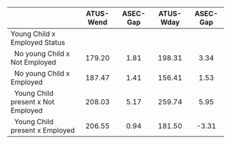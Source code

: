 
|                      |    ATUS-Wend |     ASEC-Gap |    ATUS-Wday |     ASEC-Gap |
| -------------------- | :----------: | :----------: | :----------: | :----------: |
| Young Child x Employed Status |              |              |              |              |
| &nbsp;&nbsp;No young Child x Not Employed |       179.20 |         1.81 |       198.31 |         3.34 |
| &nbsp;&nbsp;No young Child x Employed |       187.47 |         1.41 |       156.41 |         1.53 |
| &nbsp;&nbsp;Young Child present x Not Employed |       208.03 |         5.17 |       259.74 |         5.95 |
| &nbsp;&nbsp;Young Child present x Employed |       206.55 |         0.94 |       181.50 |        -3.31 |

